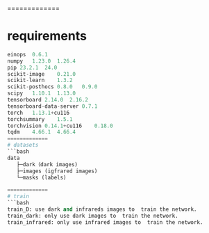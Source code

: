=============
# requirements
```python	
einops	0.6.1	
numpy	1.23.0	1.26.4
pip	23.2.1	24.0
scikit-image	0.21.0	
scikit-learn	1.3.2	
scikit-posthocs	0.8.0	0.9.0
scipy	1.10.1	1.13.0
tensorboard	2.14.0	2.16.2
tensorboard-data-server	0.7.1	
torch	1.13.1+cu116	
torchsummary	1.5.1	
torchvision	0.14.1+cu116	0.18.0
tqdm	4.66.1	4.66.4
=============
# datasets
```bash
data
   ├─dark（dark images)
   ├─images (igfrared images)
   └─masks (labels)

=============
# train
```bash
train_D: use dark and infrareds images to  train the network.
train_dark: only use dark images to  train the network.
train_infrared: only use infrared images to  train the network.